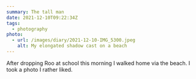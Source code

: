```yaml
---
summary: The tall man
date: 2021-12-10T09:22:34Z
tags:
  - photography
photo:
  - url: /images/diary/2021-12-10-IMG_5300.jpeg
    alt: My elongated shadow cast on a beach
---
```

After dropping Roo at school this morning I walked home via the beach. I took a photo I rather liked.